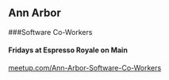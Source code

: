 ## Ann Arbor
###Software Co-Workers
#### Fridays at Espresso Royale on Main

[meetup.com/Ann-Arbor-Software-Co-Workers](https://www.meetup.com/Ann-Arbor-Software-Co-Workers)
